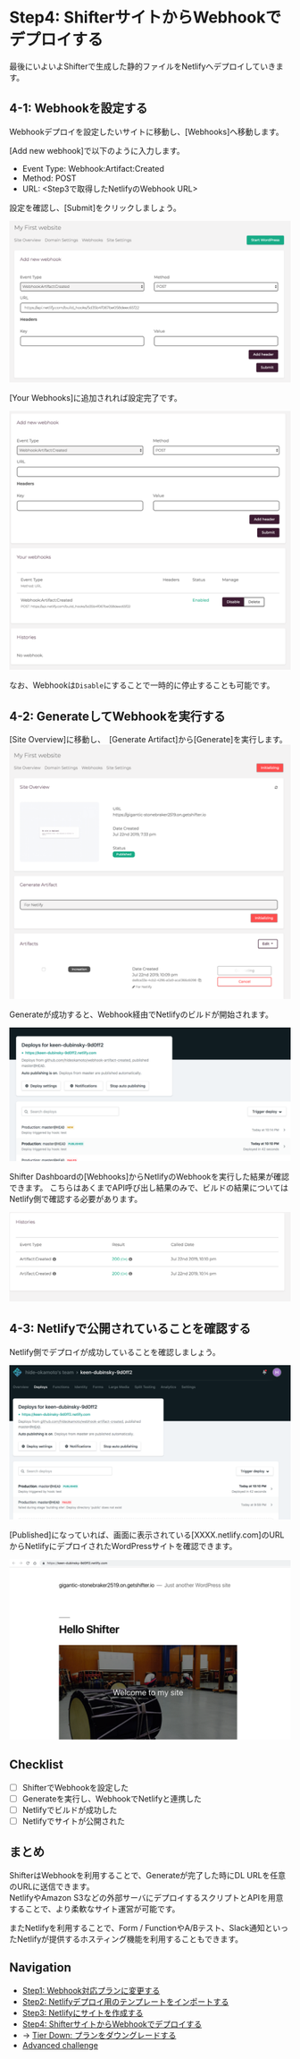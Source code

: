 # Step4: ShifterサイトからWebhookでデプロイする
最後にいよいよShifterで生成した静的ファイルをNetlifyへデプロイしていきます。

## 4-1: Webhookを設定する
Webhookデプロイを設定したいサイトに移動し、[Webhooks]へ移動します。

[Add new webhook]で以下のように入力します。

- Event Type: Webhook:Artifact:Created
- Method: POST
- URL: <Step3で取得したNetlifyのWebhook URL>


設定を確認し、[Submit]をクリックしましょう。

![workshop screenshot](./img/14.png)

[Your Webhooks]に追加されれば設定完了です。

![workshop screenshot](./img/15.png)

なお、Webhookは`Disable`にすることで一時的に停止することも可能です。


## 4-2: GenerateしてWebhookを実行する

[Site Overview]に移動し、　[Generate Artifact]から[Generate]を実行します。
![workshop screenshot](./img/16.png)

Generateが成功すると、Webhook経由でNetlifyのビルドが開始されます。

![workshop screenshot](./img/17.png)

Shifter Dashboardの[Webhooks]からNetlifyのWebhookを実行した結果が確認できます。
こちらはあくまでAPI呼び出し結果のみで、ビルドの結果についてはNetlify側で確認する必要があります。

![workshop screenshot](./img/18.png)


## 4-3: Netlifyで公開されていることを確認する

Netlify側でデプロイが成功していることを確認しましょう。

![workshop screenshot](./img/19.png)

[Published]になっていれば、画面に表示されている[XXXX.netlify.com]のURLからNetlifyにデプロイされたWordPressサイトを確認できます。

![workshop screenshot](./img/20.png)


## Checklist
- [ ] ShifterでWebhookを設定した
- [ ] Generateを実行し、WebhookでNetlifyと連携した
- [ ] Netlifyでビルドが成功した
- [ ] Netlifyでサイトが公開された

## まとめ
ShifterはWebhookを利用することで、Generateが完了した時にDL URLを任意のURLに送信できます。  
NetlifyやAmazon S3などの外部サーバにデプロイするスクリプトとAPIを用意することで、より柔軟なサイト運営が可能です。

またNetlifyを利用することで、Form / FunctionやA/Bテスト、Slack通知といったNetlifyが提供するホスティング機能を利用することもできます。


## Navigation
- [Step1: Webhook対応プランに変更する](./step1.md)
- [Step2: Netlifyデプロイ用のテンプレートをインポートする](./step2.md)
- [Step3: Netlifyにサイトを作成する](./step3.md)
- [Step4: ShifterサイトからWebhookでデプロイする](./step4.md)
- -> [Tier Down: プランをダウングレードする](./tierdown.md)
- [Advanced challenge](./advanced.md)
